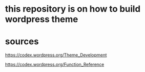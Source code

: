 # this repository is on how to build wordpress theme
# sources

https://codex.wordpress.org/Theme_Development

https://codex.wordpress.org/Function_Reference

